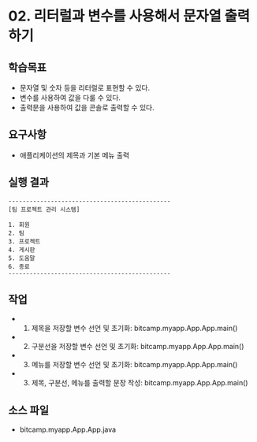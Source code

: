 # 02. 리터럴과 변수를 사용해서 문자열 출력하기

## 학습목표

- 문자열 및 숫자 등을 리터럴로 표현할 수 있다.
- 변수를 사용하여 값을 다룰 수 있다.
- 출력문을 사용하여 값을 콘솔로 출력할 수 있다.

## 요구사항 

- 애플리케이션의 제목과 기본 메뉴 출력

## 실행 결과

```
----------------------------------------------
[팀 프로젝트 관리 시스템]

1. 회원
2. 팀
3. 프로젝트
4. 게시판
5. 도움말
6. 종료
----------------------------------------------
```

## 작업

- 1) 제목을 저장할 변수 선언 및 초기화: bitcamp.myapp.App.App.main()
- 2) 구분선을 저장할 변수 선언 및 초기화: bitcamp.myapp.App.App.main()
- 3) 메뉴를 저장할 변수 선언 및 초기화: bitcamp.myapp.App.App.main()
- 3) 제목, 구분선, 메뉴를 출력할 문장 작성: bitcamp.myapp.App.App.main()

## 소스 파일

- bitcamp.myapp.App.App.java


